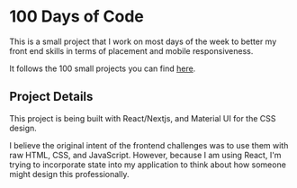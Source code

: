 # 100 Days of Code

This is a small project that I work on most days of the week to better my front end skills in terms of placement and mobile responsiveness.

It follows the 100 small projects you can find [here](https://dev.to/bigsondev/100-free-frontend-challenges-3f0).

## Project Details
This project is being built with React/Nextjs, and Material UI for the CSS design. 

I believe the original intent of the frontend challenges was to use them with raw HTML, CSS, and JavaScript. However, because I am using React, I'm trying to incorporate state into my application to think about how someone might design this professionally.